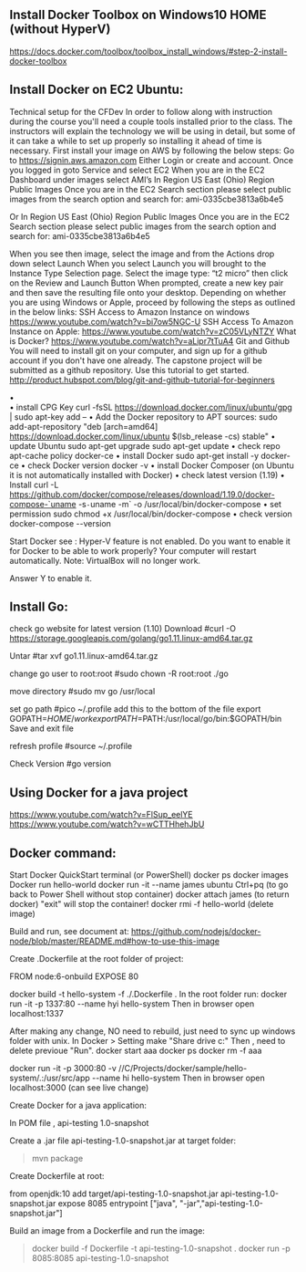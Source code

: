 	

Install Docker Toolbox on Windows10 HOME  (without HyperV)
-----------------------------------	
https://docs.docker.com/toolbox/toolbox_install_windows/#step-2-install-docker-toolbox
	



Install Docker on EC2 Ubuntu:
-------------------------------------
Technical setup for the CFDev 
In order to follow along with instruction during the course you'll need a couple tools installed prior to the class. The instructors will explain the technology we will be using in detail, but some of it can take a while to set up properly so installing it ahead of time is necessary. 
First install your image on AWS by following the below steps: 
Go to https://signin.aws.amazon.com 
Either Login or create and account. Once you logged in goto Service and select EC2 
When you are in the EC2 Dashboard under images select AMI’s 
In Region US East (Ohio) Region Public Images Once you are in the EC2 Search section please select public images from the search option and search for: ami-0335cbe3813a6b4e5 

Or In Region US East (Ohio) Region Public Images Once you are in the EC2 Search section please select public images from the search option and search for: ami-0335cbe3813a6b4e5 

When you see then image, select the image and from the Actions drop down select Launch 
When you select Launch you will brought to the Instance Type Selection page. 
Select the image type: “t2 micro” then click on the Review and Launch Button 
When prompted, create a new key pair and then save the resulting file onto your desktop. 
Depending on whether you are using Windows or Apple, proceed by following the steps as outlined in the below links: 
SSH Access to Amazon Instance on windows 
https://www.youtube.com/watch?v=bi7ow5NGC-U 
SSH Access To Amazon Instance on Apple: 
https://www.youtube.com/watch?v=zC05VLyNTZY 
What is Docker? 
https://www.youtube.com/watch?v=aLipr7tTuA4 
Git and Github 
You will need to install git on your computer, and sign up for a github account if you don't have one already. The capstone project will be submitted as a github repository. Use this tutorial to get started. 
http://product.hubspot.com/blog/git-and-github-tutorial-for-beginners



•	
•	install CPG Key
	curl -fsSL https://download.docker.com/linux/ubuntu/gpg | sudo apt-key add –
•	Add the Docker repository to APT sources:
	sudo add-apt-repository "deb [arch=amd64] https://download.docker.com/linux/ubuntu $(lsb_release -cs) stable"
•	update Ubuntu
	sudo apt-get upgrade
	sudo apt-get update
•	check repo
	apt-cache policy docker-ce
•	install Docker
	sudo apt-get install -y docker-ce
•	check Docker version
	docker -v
•	install Docker Composer (on Ubuntu it is not automatically installed with Docker)
•	check latest version (1.19)
•	Install
	curl -L https://github.com/docker/compose/releases/download/1.19.0/docker-compose-`uname -s`-`uname -m` -o /usr/local/bin/docker-compose
•	set permission
	sudo chmod +x /usr/local/bin/docker-compose
•	check version
	docker-compose --version

Start Docker see :
Hyper-V feature is not enabled.
Do you want to enable it for Docker to be able to work properly?
Your computer will restart automatically.
Note: VirtualBox will no longer work.

Answer Y to enable it.



Install Go:
------------------------------------------------------------------------------------------

check go website for latest version (1.10)
Download
#curl -O https://storage.googleapis.com/golang/go1.11.linux-amd64.tar.gz

Untar
#tar xvf go1.11.linux-amd64.tar.gz

change go user to root:root
#sudo chown -R root:root ./go

move directory
#sudo mv go /usr/local

set go path
#pico ~/.profile
add this to the bottom of the file
  export GOPATH=$HOME/work
  export PATH=$PATH:/usr/local/go/bin:$GOPATH/bin
Save and exit file 

refresh profile
#source ~/.profile

Check Version
#go version


Using Docker for a java project
-----------------------------------------
https://www.youtube.com/watch?v=FlSup_eelYE
https://www.youtube.com/watch?v=wCTTHhehJbU

Docker command:
--------------------

Start Docker QuickStart terminal (or PowerShell)
docker ps
docker images
Docker run hello-world
docker run -it --name james ubuntu
Ctrl+pq  (to go back to Power Shell without stop container)
docker attach james  (to return docker)
"exit" will stop the container!
docker rmi -f hello-world (delete image)

Build and run, see document at:
https://github.com/nodejs/docker-node/blob/master/README.md#how-to-use-this-image


Create .Dockerfile at the root folder of project:

FROM node:6-onbuild
EXPOSE 80 

docker build -t hello-system  -f ./.Dockerfile .
In the root folder run: docker run -it -p 1337:80 --name hyi hello-system
Then in browser open  localhost:1337

After making any change, NO need to rebuild, just  need to sync up windows folder with unix. 
In Docker > Setting make "Share drive c:" 
Then , need to delete previoue "Run".
docker start aaa
docker ps
docker rm -f aaa

docker run -it -p 3000:80 -v //C/Projects/docker/sample/hello-system/.:/usr/src/app --name hi hello-system
Then in browser open  localhost:3000    (can see live change)

Create Docker for a java application:

In POM file , 
<artifactId>api-testing</artifactId>
    <version>1.0-snapshot</version>

Create a .jar file api-testing-1.0-snapshot.jar at target folder: 
>mvn package 	

Create Dockerfile at root:

from openjdk:10
add target/api-testing-1.0-snapshot.jar api-testing-1.0-snapshot.jar
expose 8085
entrypoint ["java", "-jar","api-testing-1.0-snapshot.jar"]

Build an image from a Dockerfile and run the image:
>docker build -f Dockerfile -t api-testing-1.0-snapshot .
>docker run -p 8085:8085 api-testing-1.0-snapshot




